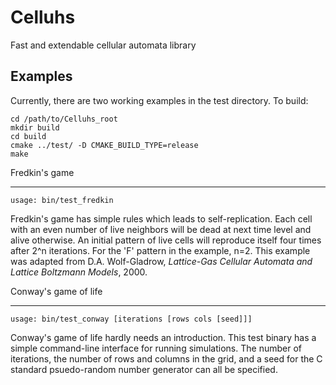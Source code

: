 Celluhs
=======

Fast and extendable cellular automata library

Examples
--------

Currently, there are two working examples in the test directory. To build:

    cd /path/to/Celluhs_root
    mkdir build
    cd build
    cmake ../test/ -D CMAKE_BUILD_TYPE=release
    make
    
Fredkin's game
______________

    usage: bin/test_fredkin

Fredkin's game has simple rules which leads to self-replication. Each cell with 
an even number of live neighbors will be dead at next time level and alive 
otherwise. An initial pattern of live cells will reproduce itself four times 
after 2^n iterations. For the 'F' pattern in the example, n=2. 
This example was adapted from D.A. Wolf-Gladrow, _Lattice-Gas Cellular Automata 
and Lattice Boltzmann Models_, 2000.

Conway's game of life
_____________________

    usage: bin/test_conway [iterations [rows cols [seed]]]

Conway's game of life hardly needs an introduction. This test binary has a
simple command-line interface for running simulations. The number of iterations,
the number of rows and columns in the grid, and a seed for the C standard
psuedo-random number generator can all be specified.
